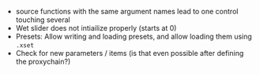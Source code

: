 
- source functions with the same argument names lead to one control touching several
- Wet slider does not intiailize properly (starts at 0)
- Presets: Allow writing and loading presets, and allow loading them using `.xset`
- Check for new parameters / items (is that even possible after defining the proxychain?)

